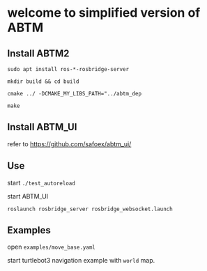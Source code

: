 # welcome to simplified version of ABTM

## Install ABTM2

`sudo apt install ros-*-rosbridge-server`

`mkdir build && cd build`

`cmake ../ -DCMAKE_MY_LIBS_PATH="../abtm_dep`

`make`

## Install ABTM_UI

refer to https://github.com/safoex/abtm_ui/

## Use

start `./test_autoreload`

start ABTM_UI

`roslaunch rosbridge_server rosbridge_websocket.launch`

## Examples

open `examples/move_base.yaml`

start turtlebot3 navigation example with `world` map.
